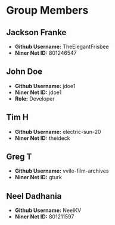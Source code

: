 # Group Members

## Jackson Franke

- **Github Username:** TheElegantFrisbee
- **Niner Net ID:** 801246547

## John Doe

- **Github Username:** jdoe1
- **Niner Net ID:** jdoe1
- **Role:** Developer

## Tim H

- **Github Username:** electric-sun-20
- **Niner Net ID:** theideck

## Greg T

- **Github Username:** vvile-film-archives
- **Niner Net ID:** gturk

## Neel Dadhania

- **Github Username:** NeelKV
- **Niner Net ID:** 801211597
